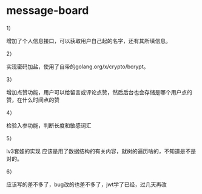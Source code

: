 # message-board

1）

增加了个人信息接口，可以获取用户自己起的名字，还有其所填信息。

2）

实现密码加盐，使用了自带的golang.org/x/crypto/bcrypt。

3）

增加点赞功能，用户可以给留言或评论点赞，然后后台也会存储是哪个用户点的赞，在什么时间点的赞

4）

检验入参功能，判断长度和敏感词汇

5）

lv3套娃的实现
应该是用了数据结构的有关内容，就树的遍历啥的，不知道是不是对的。
  
6）

应该写的差不多了，bug改的也差不多了，jwt学了已经，过几天再改